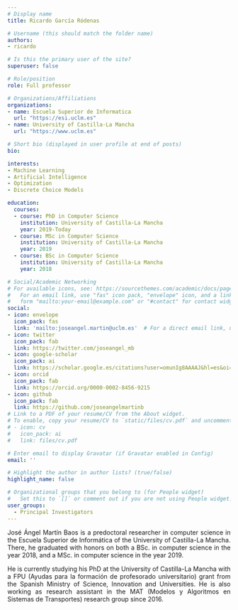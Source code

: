 ```yaml
---
# Display name
title: Ricardo García Ródenas

# Username (this should match the folder name)
authors:
- ricardo

# Is this the primary user of the site?
superuser: false

# Role/position
role: Full professor

# Organizations/Affiliations
organizations:
- name: Escuela Superior de Informatica
  url: "https://esi.uclm.es"
- name: University of Castilla-La Mancha
  url: "https://www.uclm.es"

# Short bio (displayed in user profile at end of posts)
bio:

interests:
- Machine Learning
- Artificial Intelligence
- Optimization
- Discrete Choice Models

education:
  courses:
  - course: PhD in Computer Science
    institution: University of Castilla-La Mancha
    year: 2019-Today
  - course: MSc in Computer Science
    institution: University of Castilla-La Mancha
    year: 2019
  - course: BSc in Computer Science
    institution: University of Castilla-La Mancha
    year: 2018

# Social/Academic Networking
# For available icons, see: https://sourcethemes.com/academic/docs/page-builder/#icons
#   For an email link, use "fas" icon pack, "envelope" icon, and a link in the
#   form "mailto:your-email@example.com" or "#contact" for contact widget.
social:
- icon: envelope
  icon_pack: fas
  link: 'mailto:joseangel.martin@uclm.es'  # For a direct email link, use "mailto:test@example.org".
- icon: twitter
  icon_pack: fab
  link: https://twitter.com/joseangel_mb
- icon: google-scholar
  icon_pack: ai
  link: https://scholar.google.es/citations?user=omunIg8AAAAJ&hl=es&oi=ao
- icon: orcid
  icon_pack: fab
  link: https://orcid.org/0000-0002-8456-9215
- icon: github
  icon_pack: fab
  link: https://github.com/joseangelmartinb
# Link to a PDF of your resume/CV from the About widget.
# To enable, copy your resume/CV to `static/files/cv.pdf` and uncomment the lines below.
# - icon: cv
#   icon_pack: ai
#   link: files/cv.pdf

# Enter email to display Gravatar (if Gravatar enabled in Config)
email: ''

# Highlight the author in author lists? (true/false)
highlight_name: false

# Organizational groups that you belong to (for People widget)
#   Set this to `[]` or comment out if you are not using People widget.
user_groups:
  - Principal Investigators
---
```


<p align="justify">
José Ángel Martín Baos is a predoctoral researcher in computer science in the Escuela Superior de Informática of the University of Castilla-La Mancha. There, he graduated with honors on both a BSc. in computer science in the year 2018, and a MSc. in computer science in the year 2019.
</p>

<p align="justify">
He is currently studying his PhD at the University of Castilla-La Mancha with a FPU (Ayudas para la formación de profesorado universitario) grant from the Spanish Ministry of Science, Innovation and Universities. He is also working as research assistant in the MAT (Modelos y Algoritmos en Sistemas de Transportes) research group since 2016.
</p>
